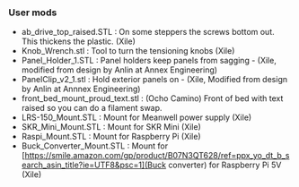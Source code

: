 ### User mods

* ab_drive_top_raised.STL : On some steppers the screws bottom out.  This thickens the plastic. (Xile)
* Knob_Wrench.stl : Tool to turn the tensioning knobs (Xile)
* Panel_Holder_1.STL : Panel holders keep panels from sagging - (Xile, modified from design by Anlin at Annex Engineering)
* PanelClip_v2_1.stl : Hold exterior panels on - (Xile, Modified from design by Anlin at Annnex Engineering)
* front_bed_mount_proud_text.stl : (Ocho Camino) Front of bed with text raised so you can do a filament swap.
* LRS-150_Mount.STL : Mount for Meanwell power supply (Xile)
* SKR_Mini_Mount.STL : Mount for SKR Mini (Xile)
* Raspi_Mount.STL : Mount for Raspberry Pi (Xile)
* Buck_Converter_Mount.STL : Mount for [https://smile.amazon.com/gp/product/B07N3QT628/ref=ppx_yo_dt_b_search_asin_title?ie=UTF8&psc=1](Buck converter) for Raspberry Pi 5V (Xile) 

